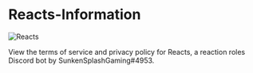 # Reacts-Information

![Reacts](https://infinitybots.gg/bots/828969964253610016/widget?size=medium)

View the terms of service and privacy policy for Reacts, a reaction roles Discord bot by SunkenSplashGaming#4953.
